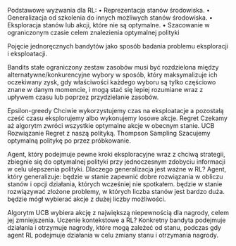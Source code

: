Podstawowe wyzwania dla RL:
	• Reprezentacja stanów środowiska.
	• Generalizacja od szkolenia do innych możliwych stanów środowiska.
	• Eksploracja stanów lub akcji, które nie są optymalne.
	• Szacowanie w ograniczonym czasie celem znalezienia optymalnej polityki

Pojęcie jednoręcznych bandytów jako sposób badania problemu eksploracji i eksploatacji.

Bandits 
stałe ograniczony zestaw zasobów musi być rozdzielona między alternatywne/konkurencyjne wybory w sposób, który maksymalizuje ich oczekiwany zysk, gdy właściwości każdego wyboru są tylko częściowo znane w danym momencie, i mogą stać się lepiej rozumiane wraz z upływem czasu lub poprzez przydzielanie zasobów.

Epsilon-greedy
  Chciwie wykorzystujemy czas na eksploatacje a pozostałą cześć czasu eksplorujemy albo wykonujemy losowe akcje.
Regret
  Czekamy aż algorytm zwróci wszystkie optymalne akcje w obecnym stanie.
UCB
  Rozwiązanie Regret z naszą polityką.
Thompson Sampling
  Szacujemy optymalną politykę po przez próbkowanie.

Agent, który podejmuje pewne kroki eksploracyjne wraz z chciwą strategii, zbiegnie się do optymalnej polityki przy jednoczesnym zdobyciu informacji w celu ulepszenia polityki.
Dlaczego generalizacja jest ważne w RL?
Agent, który generalizuje:
	będzie w stanie zapewnić dobre rozwiązania w obliczu stanów i opcji działania, których wcześniej nie spotkałem.
	będzie w stanie rozwiązywać złożone problemy, w których liczba stanów jest bardzo duża.
	będzie mógł wybierać akcje z dużej liczby możliwości.

Algorytm UCB wybiera akcję z największą niepewnością dla nagrody, celem jej zmniejszenia. 
Uczenie kontekstowe a RL?
Konkretny bandyta podejmuje działania i otrzymuje nagrody, które mogą zależeć od stanu, podczas gdy agent RL podejmuje działania w celu zmiany stanu i otrzymania nagrody. 
